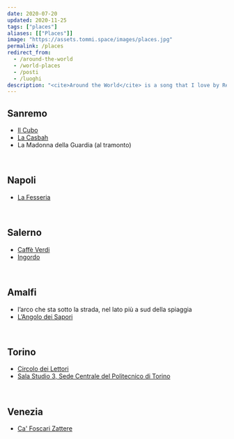 ```yaml
---
date: 2020-07-20
updated: 2020-11-25
tags: ["places"]
aliases: [["Places"]]
image: "https://assets.tommi.space/images/places.jpg"
permalink: /places
redirect_from:
  - /around-the-world
  - /world-places
  - /posti
  - /luoghi
description: "<cite>Around the World</cite> is a song that I love by Red Hot Chili Peppers. It talks about the beauty of all the different and astounding places asound the world. This isn’t a list of places I’ve been to, but a record of the ones I carry in my heart, for some reason"
---
```

## Sanremo

- [Il Cubo](https://www.facebook.com/ilcubotreponti)
- [La Casbah](https://www.facebook.com/lacasbahsanremo/)
- La Madonna della Guardia (al tramonto)

<br />

## Napoli

- [La Fesseria](https://www.facebook.com/fesseria/)

<br />

## Salerno

- [Caffè Verdi](https://www.facebook.com/CaffeVerdi.Salerno/)
- [Ingordo](https://www.facebook.com/IngordoSalerno/)

<br />

## Amalfi

- l’arco che sta sotto la strada, nel lato più a sud della spiaggia
- [L’Angolo dei Sapori](https://www.facebook.com/L-Angolo-Dei-Sapori-prodotti-tipici-agerolesi-Amalfi-256224698501009/)

<br>

## Torino

- [Circolo dei Lettori](https://www.circololettori.it/)
- [Sala Studio 3, Sede Centrale del Politecnico di Torino](https://www.polito.it/ateneo/sedi/index.php?bl_id=TO_CEN04&fl_id=XPTE&rm_id=P005&lang=it)

<br>

## Venezia

- [Ca' Foscari Zattere](https://www.unive.it/pag/13665/)
